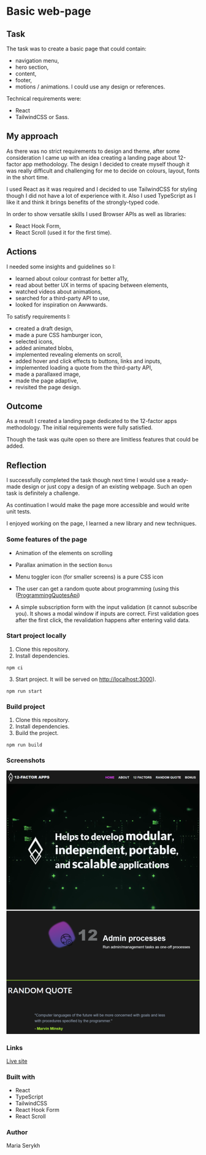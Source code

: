 # Basic web-page

## Task

The task was to create a basic page that could contain:
- navigation menu, 
- hero section, 
- content,
- footer,
- motions / animations.
I could use any design or references.

Technical requirements were:
- React
- TailwindCSS or Sass.

## My approach

As there was no strict requirements to design and theme, after some consideration I came up with an idea creating a landing page about 12-factor app methodology. The design I decided to create myself though it was really difficult and challenging for me to decide on colours, layout, fonts in the short time.

I used React as it was required and I decided to use TailwindCSS for styling though I did not have a lot of experience with it. Also I used TypeScript as I like it and think it brings benefits of the strongly-typed code.

In order to show versatile skills I used Browser APIs as well as libraries:
- React Hook Form,
- React Scroll (used it for the first time).

## Actions

I needed some insights and guidelines so I:
- learned about colour contrast for better a11y,
- read about better UX in terms of spacing between elements,
- watched videos about animations,
- searched for a third-party API to use,
- looked for inspiration on Awwwards.

To satisfy requirements I:
- created a draft design,
- made a pure CSS hamburger icon,
- selected icons,
- added animated blobs,
- implemented revealing elements on scroll,
- added hover and click effects to buttons, links and inputs,
- implemented loading a quote from the third-party API,
- made a parallaxed image,
- made the page adaptive,
- revisited the page design.

## Outcome

As a result I created a landing page dedicated to the 12-factor apps methodology. The initial requirements were fully satisfied.

Though the task was quite open so there are limitless features that could be added.

## Reflection

I successfully completed the task though next time I would use a ready-made design or just copy a design of an existing webpage. Such an open task is definitely a challenge.

As continuation I would make the page more accessible and would write unit tests.

I enjoyed working on the page, I learned a new library and new techniques. 

### Some features of the page

- Animation of the elements on scrolling

- Parallax animation in the section `Bonus`

- Menu toggler icon (for smaller screens) is a pure CSS icon

- The user can get a random quote about programming (using this ([ProgrammingQuotesApi](https://programming-quotes-api.herokuapp.com/index.html))

- A simple subscription form with the input validation (it cannot subscribe you). 
It shows a modal window if inputs are correct. First validation goes after the first click, the revalidation happens after entering valid data.

### Start project locally

1. Clone this repository.
2. Install dependencies.

```
npm ci
```

3. Start project. It will be served on [http://localhost:3000](http://localhost:3000/)).

```
npm run start
```

### Build project

1. Clone this repository.
2. Install dependencies.
3. Build the project.

```
npm run build
```

### Screenshots

![](./hero.png)
![](./sections.png)

### Links

[Live site](https://12factors.netlify.app/)

### Built with

- React
- TypeScript
- TailwindCSS
- React Hook Form
- React Scroll

### Author

Maria Serykh
